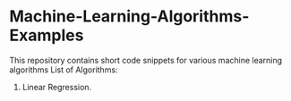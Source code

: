 # Machine-Learning-Algorithms-Examples
This repository contains short code snippets for various machine learning algorithms
List of Algorithms:
1. Linear Regression.

